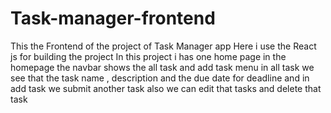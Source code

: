 # Task-manager-frontend
This the Frontend of the project of Task Manager app
Here i use the React js for building the project
In this project i has one home page in the homepage the navbar shows the all task and add task menu
in all task we see that the task name , description and the due date for deadline and in add task we submit another task
also we can edit that tasks and delete that task
